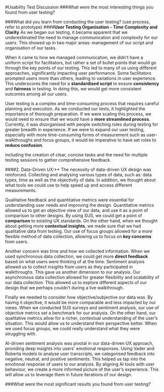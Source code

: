 #Usability Test Discussion
###What were the most interesting things you found from user testing?

###What did you learn from conducting the user testing? (use process, refer to prototype)
####**User Testing Organisation - Time Complexity and Clarity**
As we began our testing, it became apparent that we underestimated the need to manage communication and complexity for our users. This showed up in two major areas: management of our script and organisation of our tasks. 

When it came to how we managed communication, we didn’t have a uniform script for facilitators, but rather a set of bullet points that would go through the key points of our testing. This led to many of us using different approaches, significantly impacting user performance. Some facilitators prompted users more than others, leading to variations in user experience. This underscores the need for a **standardised script**  to ensure **consistency** and **fairness** in testing. In doing this, we would get more consistent outcomes among all our users. 

User testing is a complex and time-consuming process that requires careful planning and execution. As we conducted our tests, it highlighted the importance of thorough preparation. If we were scaling this process, we would need to ensure that we would have a **more streamlined process**. Currently, it was disorganised with people switching roles during testing for greater breadth in experience. If we were to expand our user testing, especially with more time-consuming forms of measurement such as user-walkthroughs and focus groups, it would be imperative to have set roles to **reduce confusion**.

including the creation of clear, concise tasks and the need for multiple testing sessions to gather comprehensive feedback.

####2. Data-Driven UX:**
The necessity of data-driven UX design was reinforced. Collecting and analysing various types of data, such as: data types, time as well as the objectivity of data. In addition, we thought about what tools we could use to help speed up and access different measurements.

Qualitative feedback and quantitative metrics were essential for understanding user needs and improving the design. Quantitative metrics allowed us to get an objective view of our data, and use it as a point of comparison to other designs. By using SUS, we could get a point of **comparison** to existing UX standards. On the other hand, when we thought about getting more **contextual insights**, we made sure that we had qualitative data from testing. Our use of focus groups allowed for a more flexible method of data collection, allowing us to focus on **key concerns** from users.

Another concern was time and how we collected information. When we used synchronous data collection, we could get more **direct feedback** based on what users were thinking of at the time. Sentiment analysis allowed us to collect insights from users as they participated in walkthroughs. This gave us another dimension to our analysis. Our asynchronous data collection allowed for greater flexibility and scalability of our data collection. This allowed us to explore different aspects of our design that we perhaps couldn’t during a live walkthrough.

Finally we needed to consider how objective/subjective our data was. By having it objective, it would be more comparable and less impacted by our views. When we conducted SUS surveys and sentiment analysis, our use of objective metrics set a benchmark for our analysis. On the other hand, our qualitative metrics allow for a richer, contextual understanding of the user’s situation. This would allow us to understand their perspective better. When we used focus groups, we could really understand what they were struggling with.  

AI-driven sentiment analysis was pivotal in our data-driven UX approach, providing deep insights into users' emotional responses. Using Vader and Roberta models to analyse user transcripts, we categorised feedback into negative, neutral, and positive sentiments. This helped us tap into the emotional response of users to our analysis. By aligning AI tools with user behaviour, we create a more informed picture of the user’s experience. This will allow us to leverage them in future iterations of our design.

###What were the most significant results you found from user testing? 